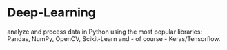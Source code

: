 # Deep-Learning
analyze and process data in Python using the most popular libraries: Pandas, NumPy, OpenCV, Scikit-Learn and - of course - Keras/Tensorflow.
